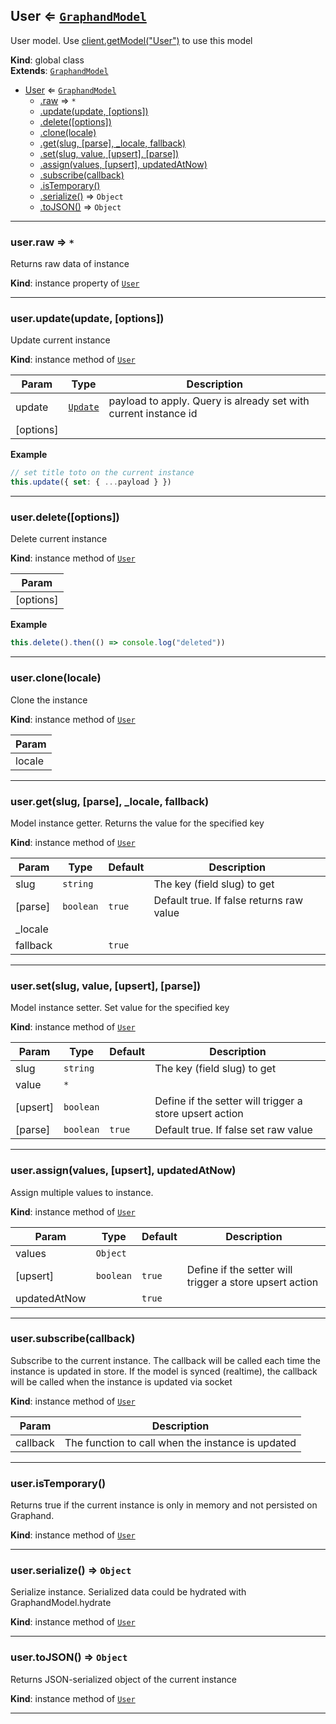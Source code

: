 <a name="User"></a>

## User ⇐ [<code>GraphandModel</code>](GraphandModel.md#GraphandModel)
User model. Use [client.getModel("User")](Client.md#Client+getModel) to use this model

**Kind**: global class  
**Extends**: [<code>GraphandModel</code>](GraphandModel.md#GraphandModel)  

* [User](User.md#User) ⇐ [<code>GraphandModel</code>](GraphandModel.md#GraphandModel)
    * [.raw](GraphandModel.md#GraphandModel+raw) ⇒ <code>\*</code>
    * [.update(update, [options])](GraphandModel.md#GraphandModel+update)
    * [.delete([options])](GraphandModel.md#GraphandModel+delete)
    * [.clone(locale)](GraphandModel.md#GraphandModel+clone)
    * [.get(slug, [parse], _locale, fallback)](GraphandModel.md#GraphandModel+get)
    * [.set(slug, value, [upsert], [parse])](GraphandModel.md#GraphandModel+set)
    * [.assign(values, [upsert], updatedAtNow)](GraphandModel.md#GraphandModel+assign)
    * [.subscribe(callback)](GraphandModel.md#GraphandModel+subscribe)
    * [.isTemporary()](GraphandModel.md#GraphandModel+isTemporary)
    * [.serialize()](GraphandModel.md#GraphandModel+serialize) ⇒ <code>Object</code>
    * [.toJSON()](GraphandModel.md#GraphandModel+toJSON) ⇒ <code>Object</code>


* * *

<a name="GraphandModel+raw"></a>

### user.raw ⇒ <code>\*</code>
Returns raw data of instance

**Kind**: instance property of [<code>User</code>](User.md#User)  

* * *

<a name="GraphandModel+update"></a>

### user.update(update, [options])
Update current instance

**Kind**: instance method of [<code>User</code>](User.md#User)  

| Param | Type | Description |
| --- | --- | --- |
| update | [<code>Update</code>](#Update) | payload to apply. Query is already set with current instance id |
| [options] |  |  |

**Example**  
```js
// set title toto on the current instance
this.update({ set: { ...payload } })
```

* * *

<a name="GraphandModel+delete"></a>

### user.delete([options])
Delete current instance

**Kind**: instance method of [<code>User</code>](User.md#User)  

| Param |
| --- |
| [options] | 

**Example**  
```js
this.delete().then(() => console.log("deleted"))
```

* * *

<a name="GraphandModel+clone"></a>

### user.clone(locale)
Clone the instance

**Kind**: instance method of [<code>User</code>](User.md#User)  

| Param |
| --- |
| locale | 


* * *

<a name="GraphandModel+get"></a>

### user.get(slug, [parse], _locale, fallback)
Model instance getter. Returns the value for the specified key

**Kind**: instance method of [<code>User</code>](User.md#User)  

| Param | Type | Default | Description |
| --- | --- | --- | --- |
| slug | <code>string</code> |  | The key (field slug) to get |
| [parse] | <code>boolean</code> | <code>true</code> | Default true. If false returns raw value |
| _locale |  |  |  |
| fallback |  | <code>true</code> |  |


* * *

<a name="GraphandModel+set"></a>

### user.set(slug, value, [upsert], [parse])
Model instance setter. Set value for the specified key

**Kind**: instance method of [<code>User</code>](User.md#User)  

| Param | Type | Default | Description |
| --- | --- | --- | --- |
| slug | <code>string</code> |  | The key (field slug) to get |
| value | <code>\*</code> |  |  |
| [upsert] | <code>boolean</code> |  | Define if the setter will trigger a store upsert action |
| [parse] | <code>boolean</code> | <code>true</code> | Default true. If false set raw value |


* * *

<a name="GraphandModel+assign"></a>

### user.assign(values, [upsert], updatedAtNow)
Assign multiple values to instance.

**Kind**: instance method of [<code>User</code>](User.md#User)  

| Param | Type | Default | Description |
| --- | --- | --- | --- |
| values | <code>Object</code> |  |  |
| [upsert] | <code>boolean</code> | <code>true</code> | Define if the setter will trigger a store upsert action |
| updatedAtNow |  | <code>true</code> |  |


* * *

<a name="GraphandModel+subscribe"></a>

### user.subscribe(callback)
Subscribe to the current instance. The callback will be called each time the instance is updated in store.
If the model is synced (realtime), the callback will be called when the instance is updated via socket

**Kind**: instance method of [<code>User</code>](User.md#User)  

| Param | Description |
| --- | --- |
| callback | The function to call when the instance is updated |


* * *

<a name="GraphandModel+isTemporary"></a>

### user.isTemporary()
Returns true if the current instance is only in memory and not persisted on Graphand.

**Kind**: instance method of [<code>User</code>](User.md#User)  

* * *

<a name="GraphandModel+serialize"></a>

### user.serialize() ⇒ <code>Object</code>
Serialize instance. Serialized data could be hydrated with GraphandModel.hydrate

**Kind**: instance method of [<code>User</code>](User.md#User)  

* * *

<a name="GraphandModel+toJSON"></a>

### user.toJSON() ⇒ <code>Object</code>
Returns JSON-serialized object of the current instance

**Kind**: instance method of [<code>User</code>](User.md#User)  

* * *

